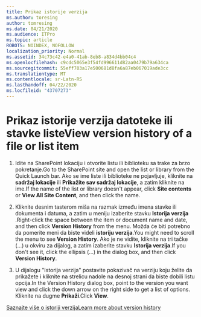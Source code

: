 ```yaml
---
title: Prikaz istorije verzija
ms.author: toresing
author: tomresing
ms.date: 04/21/2020
ms.audience: ITPro
ms.topic: article
ROBOTS: NOINDEX, NOFOLLOW
localization_priority: Normal
ms.assetid: 34c73c42-e4a0-41ab-8eb8-a834d4bb04c4
ms.openlocfilehash: c9cdc5065e3f54fd996611d82aa0479b79a634ca
ms.sourcegitcommit: 55eff703a17e500681d8fa6a87eb067019ade3cc
ms.translationtype: MT
ms.contentlocale: sr-Latn-RS
ms.lasthandoff: 04/22/2020
ms.locfileid: "43707273"
---
```

# <a name="view-version-history-of-a-file-or-list-item"></a><span data-ttu-id="d5598-102">Prikaz istorije verzija datoteke ili stavke liste</span><span class="sxs-lookup"><span data-stu-id="d5598-102">View version history of a file or list item</span></span>

1. <span data-ttu-id="d5598-103">Idite na SharePoint lokaciju i otvorite listu ili biblioteku sa trake za brzo pokretanje.</span><span class="sxs-lookup"><span data-stu-id="d5598-103">Go to the SharePoint site and open the list or library from the Quick Launch bar.</span></span> <span data-ttu-id="d5598-104">Ako se ime liste ili biblioteke ne pojavljuje, kliknite na **sadržaj lokacije** ili **Prikažite sav sadržaj lokacije**, a zatim kliknite na ime.</span><span class="sxs-lookup"><span data-stu-id="d5598-104">If the name of the list or library doesn't appear, click **Site contents** or **View All Site Content**, and then click the name.</span></span>
    
2. <span data-ttu-id="d5598-105">Kliknite desnim tasterom miša na razmak između imena stavke ili dokumenta i datuma, a zatim u meniju izaberite stavku **Istorija verzija** .</span><span class="sxs-lookup"><span data-stu-id="d5598-105">Right-click the space between the item or document name and date, and then click **Version History** from the menu.</span></span> <span data-ttu-id="d5598-106">Možda će biti potrebno da pomerite meni da biste videli **istoriju verzija**.</span><span class="sxs-lookup"><span data-stu-id="d5598-106">You might need to scroll the menu to see **Version History**.</span></span> <span data-ttu-id="d5598-107">Ako je ne vidite, kliknite na tri tačke (...) u okviru za dijalog, a zatim izaberite stavku **Istorija verzija**.</span><span class="sxs-lookup"><span data-stu-id="d5598-107">If you don't see it, click the ellipsis (...) in the dialog box, and then click **Version History**.</span></span>
    
3. <span data-ttu-id="d5598-108">U dijalogu "Istorija verzija" postavite pokazivač na verziju koju želite da prikažete i kliknite na strelicu nadole na desnoj strani da biste dobili listu opcija.</span><span class="sxs-lookup"><span data-stu-id="d5598-108">In the Version History dialog box, point to the version you want view and click the down arrow on the right side to get a list of options.</span></span> <span data-ttu-id="d5598-109">Kliknite na dugme **Prikaži**.</span><span class="sxs-lookup"><span data-stu-id="d5598-109">Click **View**.</span></span>
    
[<span data-ttu-id="d5598-110">Saznajte više o istoriji verzija</span><span class="sxs-lookup"><span data-stu-id="d5598-110">Learn more about version history</span></span>](https://go.microsoft.com/fwlink/?linkid=875709)
  

